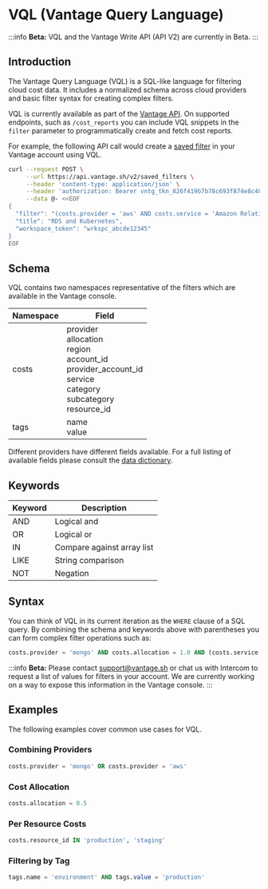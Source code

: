 # VQL (Vantage Query Language)

:::info
**Beta:** VQL and the Vantage Write API (API V2) are currently in Beta.
:::

## Introduction

The Vantage Query Language (VQL) is a SQL-like language for filtering cloud cost data. It includes a normalized schema across cloud providers and basic filter syntax for creating complex filters.

VQL is currently available as part of the [Vantage API](https://vantage.readme.io/v2.0/reference/general). On supported endpoints, such as `/cost_reports` you can include VQL snippets in the `filter` parameter to programmatically create and fetch cost reports.

For example, the following API call would create a [saved filter](/cost_reports#saved-filters) in your Vantage account using VQL.

```bash
curl --request POST \
     --url https://api.vantage.sh/v2/saved_filters \
     --header 'content-type: application/json' \
     --header 'authorization: Bearer vntg_tkn_826f419b7b78c693f874e8c48719beb9398dck37' \
     --data @- <<EOF
{
  "filter": "(costs.provider = 'aws' AND costs.service = 'Amazon Relational Database Service') OR costs.provider = 'kubernetes'",
  "title": "RDS and Kubernetes",
  "workspace_token": "wrkspc_abcde12345"
}
EOF
```

## Schema

VQL contains two namespaces representative of the filters which are available in the Vantage console.

| Namespace | Field                                                                                                                              |
| --------- | ---------------------------------------------------------------------------------------------------------------------------------- |
| costs     | provider<br/>allocation<br/>region<br/>account_id<br/>provider_account_id<br/>service<br/>category<br/>subcategory<br/>resource_id |
| tags      | name<br/>value                                                                                                                     |

Different providers have different fields available. For a full listing of available fields please consult the [data dictionary](/data_dictionary).

## Keywords

| Keyword | Description                |
| ------- | -------------------------- |
| AND     | Logical and                |
| OR      | Logical or                 |
| IN      | Compare against array list |
| LIKE    | String comparison          |
| NOT     | Negation                   |

## Syntax

You can think of VQL in its current iteration as the `WHERE` clause of a SQL query. By combining the schema and keywords above with parentheses you can form complex filter operations such as:

```sql
costs.provider = 'mongo' AND costs.allocation = 1.0 AND (costs.service = 'REALM' AND costs.resource_id IN ('s3')) OR (costs.provider = 'aws' AND costs.allocation = 1.0 AND costs.account_id IN ('123456798'))
```

:::info
**Beta:** Please contact support@vantage.sh or chat us with Intercom to request a list of values for filters in your account. We are currently working on a way to expose this information in the Vantage console.
:::

## Examples

The following examples cover common use cases for VQL.

### Combining Providers

```sql
costs.provider = 'mongo' OR costs.provider = 'aws'
```

### Cost Allocation

```sql
costs.allocation = 0.5
```

### Per Resource Costs

```sql
costs.resource_id IN 'production', 'staging'
```

### Filtering by Tag

```sql
tags.name = 'environment' AND tags.value = 'production'
```
